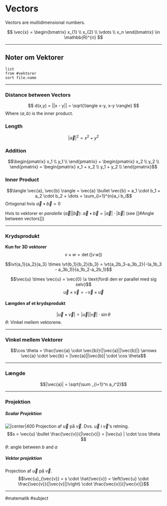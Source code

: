 # Vectors
Vectors are multidimensional numbers.

$$
\vec{x} =
\begin{bmatrix}
x_{1}  \\
x_{2} \\
\vdots \\
x_n
\end{bmatrix}
\in \mathbb{R}^{n}
$$

---

## Noter om Vektorer
```dataview 
list
from #vektorer 
sort file.name
```

---

### Distance between Vectors
$$
d(x,y) = ||x - y|| = \sqrt{\langle x-y, x-y \rangle}
$$
Where $\langle a, b \rangle$ is the inner product.

### Length
$$|\vec{a}|^{2} = x^{2} + y^{2} $$

### Addition
$$\begin{pmatrix}
x_1 \\
y_1 \\
\end{pmatrix} + \begin{pmatrix}
x_2 \\
y_2 \\
\end{pmatrix} = \begin{pmatrix}
x_1 + x_2 \\
y_1 + y_2 \\
\end{pmatrix}$$

### Inner Product
$$\langle \vec{a}, \vec{b} \rangle = \vec{a} \bullet \vec{b} = a_1 \cdot b_1 + a_2  \cdot b_2 + \dots = \sum_{i=1}^{n}a_i b_i$$
Ortogonal hvis $\vec{a} \bullet \vec{b} = 0$

Hvis to vektorer er *paralelle* ($\vec{a} || \vec{b}$):   $\vec{a} \bullet \vec{b}  = |\vec{a}| \cdot  |\vec{b}|$ (see [[#Angle between vectors]])

---

### Krydsprodukt
**Kun for 3D vektorer**
$$v \times w = \det(\left[v \, w\right])$$

$$\vt{a_1}{a_2}{a_3} \times \vt{b_1}{b_2}{b_3} = \vt{a_2b_3-a_3b_2}{-(a_1b_3 - a_3b_1)}{a_1b_2-a_2b_1}$$

$$\vec{u} \times \vec{u} = \vec{0} \s \text{fordi den er parallel med sig selv}$$
$$\vec{u} \times \vec{v} = -\vec{v} \times \vec{u}$$
#### Længden af et krydsprodukt
$$|\vec{u} \times \vec{v}| = |\vec{u}||\vec{v}| \cdot \sin \theta$$
$\theta$: Vinkel mellem vektorene.


---

### Vinkel mellem Vektorer
$$\cos \theta = \frac{\vec{a} \cdot \vec{b}}{|\vec{a}||\vec{b}|} \arrows \vec{a} \cdot \vec{b} = |\vec{a}||\vec{b}| \cdot \cos \theta$$

---
### Længde
$$|\vec{a}| = \sqrt{\sum _{i=1}^n a_i^2}$$

---

### Projektion

##### Scalar Projektion
![|center|400](http://lh4.ggpht.com/-rRaMje7-pyw/TiaX5_6ae2I/AAAAAAAAAqQ/mSoHIfkFeyA/image_thumb19.png?imgmax=800)
Projection af $\vec{u}$ på $\vec{v}$. Dvs. $\vec{u}$ i $\vec{v}$'s retning. 
$$s = \vec{u} \bullet \frac{\vec{v}}{|\vec{v}|} = |\vec{u} | \cdot \cos \theta $$
$\theta$: angle between $b$ and $a$

##### Vektor projektion
Projection af $\vec{u}$ på $\vec{v}$.
$$\vec{u}_{\vec{v}} = s \cdot \hat{\vec{v}} = \left(\vec{u} \cdot \frac{\vec{v}}{|\vec{v}|}\right) \cdot \frac{\vec{v}}{|\vec{v}|}$$

---
#matematik #subject